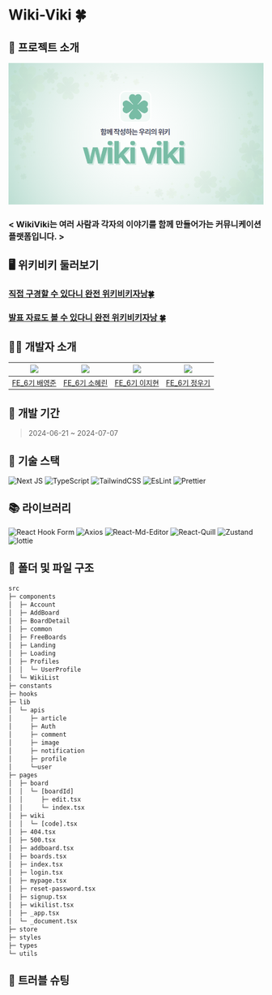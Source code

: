 # Wiki-Viki 🍀

## 📄 프로젝트 소개

![위키비키 메인로고](public/images/wiki-viki-main-logo.png)

### < WikiViki는 여러 사람과 각자의 이야기를 함께 만들어가는 커뮤니케이션 플랫폼입니다. >

## 🖥️ 위키비키 둘러보기

### [직접 구경할 수 있다니 완전 위키비키자낭🍀](https://wiki-viki.vercel.app/)

### [발표 자료도 볼 수 있다니 완전 위키비키자낭 🍀](https://acrobat.adobe.com/link/review?uri=urn:aaid:scds:US:389e51ef-1d00-4190-84a1-d1f4bd4d7ad7)

## 👨‍💻 개발자 소개

| <img src="https://avatars.githubusercontent.com/u/101815958?v=4"> | <img src="https://avatars.githubusercontent.com/u/96684473?v=4"> | <img src="https://avatars.githubusercontent.com/u/98106371?v=4"> | <img src="https://avatars.githubusercontent.com/u/113000290?v=4"> |
| :---------------------------------------------------------------: | :--------------------------------------------------------------: | :--------------------------------------------------------------: | :---------------------------------------------------------------: |
|          [FE_6기 배영준](https://github.com/dudwns0213)           |         [FE_6기 소혜린](https://github.com/miraclee1226)         |          [FE_6기 이지현](https://github.com/easyhyun00)          |           [FE_6기 정우기](https://github.com/WooGi1020)           |

## 📅 개발 기간

> 2024-06-21 ~ 2024-07-07

## 📖 기술 스택

![Next JS](https://img.shields.io/badge/Next.JS-black?style=for-the-badge&logo=next.js&logoColor=white)
![TypeScript](https://img.shields.io/badge/typescript-%23007ACC.svg?style=for-the-badge&logo=typescript&logoColor=white)
![TailwindCSS](https://img.shields.io/badge/tailwindcss-%2338B2AC.svg?style=for-the-badge&logo=tailwind-css&logoColor=white)
![EsLint](https://img.shields.io/badge/ESLint-%234B32C3.svg?style=for-the-badge&logo=ESLint&logoColor=white)
![Prettier](https://img.shields.io/badge/Prettier-%23F7B93E.svg?style=for-the-badge&logo=Prettier&logoColor=white)

## 📚 라이브러리

![React Hook Form](https://img.shields.io/badge/React%20Hook%20Form-%23EC5990.svg?style=for-the-badge&logo=reacthookform&logoColor=white)
![Axios](https://img.shields.io/badge/Axios-%235A29E4.svg?style=for-the-badge&logo=axios&logoColor=white)
![React-Md-Editor](https://img.shields.io/badge/React Md Editor-%2303C4E8.svg?style=for-the-badge)
![React-Quill](https://img.shields.io/badge/React Quill-%232C3454.svg?style=for-the-badge)
![Zustand](https://img.shields.io/badge/Zustand-%2339477F.svg?style=for-the-badge)
![lottie](https://img.shields.io/badge/lottie-%2368BC71.svg?style=for-the-badge)

## 📂 폴더 및 파일 구조

```
src
├─ components
│  ├─ Account
│  ├─ AddBoard
│  ├─ BoardDetail
│  ├─ common
│  ├─ FreeBoards
│  ├─ Landing
│  ├─ Loading
│  ├─ Profiles
│  │  └─ UserProfile
│  └─ WikiList
├─ constants
├─ hooks
├─ lib
│  └─ apis
│     ├─ article
│     ├─ Auth
│     ├─ comment
│     ├─ image
│     ├─ notification
│     ├─ profile
│     └─user
├─ pages
│  ├─ board
│  │  └─ [boardId]
│  │     ├─ edit.tsx
│  │     └─ index.tsx
│  ├─ wiki
│  │  └─ [code].tsx
│  ├─ 404.tsx
│  ├─ 500.tsx
│  ├─ addboard.tsx
│  ├─ boards.tsx
│  ├─ index.tsx
│  ├─ login.tsx
│  ├─ mypage.tsx
│  ├─ reset-password.tsx
│  ├─ signup.tsx
│  ├─ wikilist.tsx
│  ├─ _app.tsx
│  └─ _document.tsx
├─ store
├─ styles
├─ types
└─ utils
```

## 👊 트러블 슈팅

